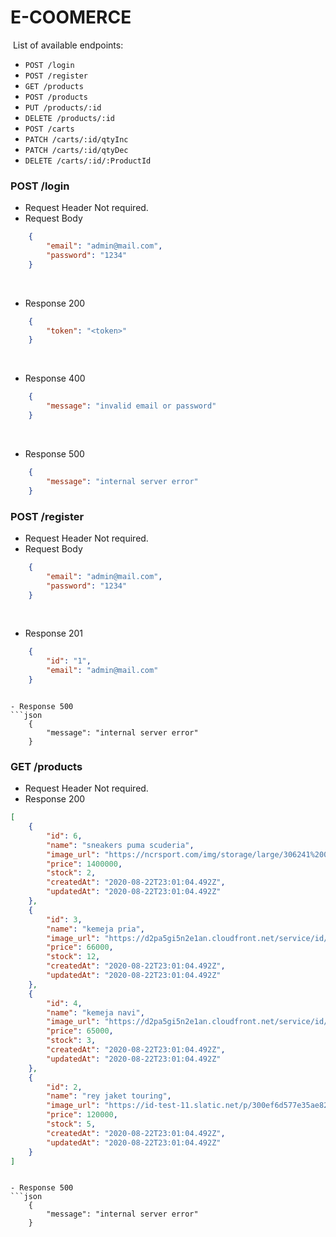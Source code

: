 # E-COOMERCE

​
List of available endpoints:
​
- `POST /login`
- `POST /register`
- `GET /products`
- `POST /products`
- `PUT /products/:id`
- `DELETE /products/:id`
- `POST /carts`
- `PATCH /carts/:id/qtyInc`
- `PATCH /carts/:id/qtyDec`
- `DELETE /carts/:id/:ProductId`

### POST /login​
- Request Header
    Not required.
​
- Request Body
```json
    {
        "email": "admin@mail.com",
        "password": "1234"
    }
```
​
- Response 200
```json
    {
        "token": "<token>"
    }
```
​
- Response 400
```json
    {
        "message": "invalid email or password"
    }
```
​
- Response 500
```json
    {
        "message": "internal server error"
    }
```

### POST /register
- Request Header
    Not required.
​
- Request Body
```json
    {
        "email": "admin@mail.com",
        "password": "1234"
    }
```
​
- Response 201
```json
    {
        "id": "1",
        "email": "admin@mail.com"
    }
```

```
​
- Response 500
```json
    {
        "message": "internal server error"
    }
```

### GET /products
- Request Header
    Not required.
​
- Response 200
```json
[
    {
        "id": 6,
        "name": "sneakers puma scuderia",
        "image_url": "https://ncrsport.com/img/storage/large/306241%2002-1.jpg",
        "price": 1400000,
        "stock": 2,
        "createdAt": "2020-08-22T23:01:04.492Z",
        "updatedAt": "2020-08-22T23:01:04.492Z"
    },
    {
        "id": 3,
        "name": "kemeja pria",
        "image_url": "https://d2pa5gi5n2e1an.cloudfront.net/service/id/images/mens-fashion/price/11051/11051191/MF_Redcliff_Kemeja_Pria_Lengan_Pendek_6B0168U_1.jpg",
        "price": 66000,
        "stock": 12,
        "createdAt": "2020-08-22T23:01:04.492Z",
        "updatedAt": "2020-08-22T23:01:04.492Z"
    },
    {
        "id": 4,
        "name": "kemeja navi",
        "image_url": "https://d2pa5gi5n2e1an.cloudfront.net/service/id/images/mens-fashion/price/8604/8604189/MF_HOT_SALE_Kemeja_arlan_navi_atasan_pria_hem_cwo_kemeja_lengan_panjang_1.jpg",
        "price": 65000,
        "stock": 3,
        "createdAt": "2020-08-22T23:01:04.492Z",
        "updatedAt": "2020-08-22T23:01:04.492Z"
    },
    {
        "id": 2,
        "name": "rey jaket touring",
        "image_url": "https://id-test-11.slatic.net/p/300ef6d577e35ae82e2c16b917aa418c.jpg_340x340q80.jpg_.webp",
        "price": 120000,
        "stock": 5,
        "createdAt": "2020-08-22T23:01:04.492Z",
        "updatedAt": "2020-08-22T23:01:04.492Z"
    }
]
```

```
​
- Response 500
```json
    {
        "message": "internal server error"
    }
```

